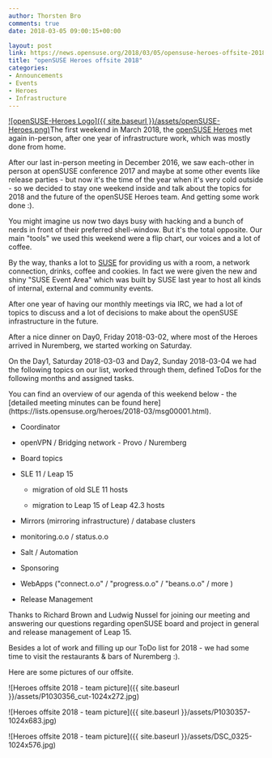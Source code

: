 ```yaml
---
author: Thorsten Bro
comments: true
date: 2018-03-05 09:00:15+00:00

layout: post
link: https://news.opensuse.org/2018/03/05/opensuse-heroes-offsite-2018/
title: "openSUSE Heroes offsite 2018"
categories:
- Announcements
- Events
- Heroes
- Infrastructure
---
```

[![openSUSE-Heroes Logo]({{ site.baseurl }}/assets/openSUSE-Heroes.png)](https://en.opensuse.org/openSUSE:Heroes)The first weekend in March 2018, the [openSUSE Heroes](https://en.opensuse.org/openSUSE:Heroes) met again in-person, after one year of infrastructure work, which was mostly done from home.

After our last in-person meeting in December 2016, we saw each-other in person at openSUSE conference 2017 and maybe at some other events like release parties - but now it's the time of the year when it's very cold outside - so we decided to stay one weekend inside and talk about the topics for 2018 and the future of the openSUSE Heroes team. And getting some work done :).

You might imagine us now two days busy with hacking and a bunch of nerds in front of their preferred shell-window. But it's the total opposite. Our main "tools" we used this weekend were a flip chart, our voices and a lot of coffee.

By the way, thanks a lot to [SUSE](https://www.suse.com/de-de/) for providing us with a room, a network connection, drinks, coffee and cookies. In fact we were given the new and shiny "SUSE Event Area" which was built by SUSE last year to host all kinds of internal, external and community events.

After one year of having our monthly meetings via IRC, we had a lot of topics to discuss and a lot of decisions to make about the openSUSE infrastructure in the future.

After a nice dinner on Day0, Friday 2018-03-02, where most of the Heroes arrived in Nuremberg, we started working on Saturday.

On the Day1, Saturday 2018-03-03 and Day2, Sunday 2018-03-04 we had the following topics on our list, worked through them, defined ToDos for the following months and assigned tasks.

<!-- more -->You can find an overview of our agenda of this weekend below - the [detailed meeting minutes can be found here](https://lists.opensuse.org/heroes/2018-03/msg00001.html).



 	
  * Coordinator

 	
  * openVPN / Bridging network - Provo / Nuremberg

 	
  * Board topics

 	
  * SLE 11 / Leap 15

 	
    * migration of old SLE 11 hosts

 	
    * migration to Leap 15 of Leap 42.3 hosts




 	
  * Mirrors (mirroring infrastructure) / database clusters

 	
  * monitoring.o.o / status.o.o

 	
  * Salt / Automation

 	
  * Sponsoring

 	
  * WebApps ("connect.o.o" / "progress.o.o" / "beans.o.o" / more )

 	
  * Release Management


Thanks to Richard Brown and Ludwig Nussel for joining our meeting and answering our questions regarding openSUSE board and project in general and release management of Leap 15.

Besides a lot of work and filling up our ToDo list for 2018 - we had some time to visit the restaurants & bars of Nuremberg :).

Here are some pictures of our offsite.

![Heroes offsite 2018 - team picture]({{ site.baseurl }}/assets/P1030356_cut-1024x272.jpg)

![Heroes offsite 2018 - team picture]({{ site.baseurl }}/assets/P1030357-1024x683.jpg)

![Heroes offsite 2018 - team picture]({{ site.baseurl }}/assets/DSC_0325-1024x576.jpg)		

